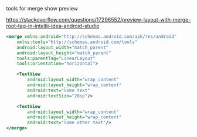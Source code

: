 tools for merge show preview

https://stackoverflow.com/questions/17296552/preview-layout-with-merge-root-tag-in-intellij-idea-android-studio

~~~xml
<merge xmlns:android="http://schemas.android.com/apk/res/android"
    xmlns:tools="http://schemas.android.com/tools"
    android:layout_width="match_parent"
    android:layout_height="match_parent"
    tools:parentTag="LinearLayout"
    tools:orientation="horizontal">

    <TextView
        android:layout_width="wrap_content"
        android:layout_height="wrap_content"
        android:text="Some text"
        android:textSize="20sp"/>

    <TextView
        android:layout_width="wrap_content"
        android:layout_height="wrap_content"
        android:text="Some other text"/>
</merge>
~~~

